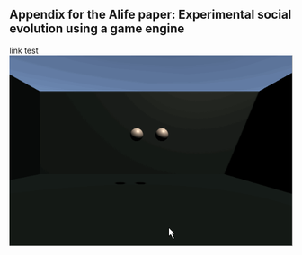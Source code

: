 ## Appendix for the Alife paper: Experimental social evolution using a game engine

link test
![test1](https://github.com/cls00/Experimental-social-evolution/blob/master/Feature-Previews/Artificial-Chem4.gif)
